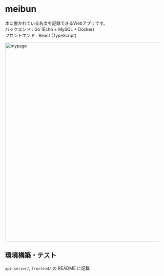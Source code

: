 # meibun  
本に書かれている名文を記録できるWebアプリです。  
バックエンド : Go (Echo + MySQL + Docker)  
フロントエンド : React (TypeScript)  

<img width="650" alt="mypage" src="https://user-images.githubusercontent.com/31591102/94407992-26fdbd80-01af-11eb-968f-ee517415515c.png">

## 環境構築・テスト
`api-server/`, `frontend/` の README に記載